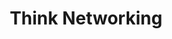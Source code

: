 ---
title: Think Networking
banner: ./img/networking.jpg
shortdesc: Getting Together Makes A Difference, Working Together Creates Opportunity.
---